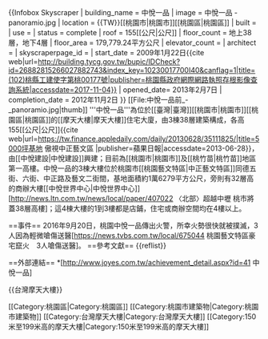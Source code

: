 {{Infobox Skyscraper
| building_name = 中悅一品
| image = 中悅一品 - panoramio.jpg
| location = {{TW}}[[桃園市|桃園市]][[桃園區|桃園區]]
| built = 
| use = 
| status = complete
| roof =  155[[公尺|公尺]]<ref name="data"/>
| floor_count = 地上38層，地下4層<ref name="data"/>
| floor_area = 179,779.24平方公尺<ref name="桃縣工建使字第桃00177號"/>
| elevator_count = 
| architect = 
| skyscraperpage_id = 
| start_date = 2009年1月22日<ref name="桃縣工建使字第桃00177號">{{cite web|url=http://building.tycg.gov.tw/bupic/IDCheck?id=26882815266027882743&index_key=10230017700I40&canflag=1|title=(102)桃縣工建使字第桃00177號|publisher=桃園縣政府網際網路執照存根影像查詢系統|accessdate=2017-11-04}}</ref>
| opened_date=	2013年2月7日<ref name="桃縣工建使字第桃00177號"/>
| completion_date = 2012年11月2日<ref name="桃縣工建使字第桃00177號"/>
}}
[[File:中悅一品前_-_panoramio.jpg|thumb]]
'''中悅一品'''為位於[[臺灣|臺灣]][[桃園市|桃園市]][[桃園區|桃園區]]的[[摩天大樓|摩天大樓]]住宅大廈，由3棟38層建築構成，各高155[[公尺|公尺]]<ref name="data">{{cite web|url=https://tw.finance.appledaily.com/daily/20130628/35111825/|title=5000坪基地 傲視中正藝文區	|publisher=蘋果日報|accessdate=2013-06-28}}</ref>，由[[中悅建設|中悅建設]]興建；目前為[[桃園市|桃園市]]及[[桃竹苗|桃竹苗]]地區第一高樓。中悅一品的3棟大樓位於桃園市[[桃園藝文特區|中正藝文特區]]同德五街、六街、中正路及藝文二街間，基地面積約1萬6279平方公尺，旁則有32層高的商辦大樓[[中悅世界中心|中悅世界中心]]<ref>[http://news.ltn.com.tw/news/local/paper/407022 〈北部〉超越中壢 桃市將蓋38層高樓]</ref>；這4棟大樓的1到3樓都是店鋪，住宅或商辦空間均在4樓以上。

==事件==
2016年9月20日，桃園中悅一品傳出火警，所幸火勢很快就被撲滅，3人因為輕微嗆傷送醫<ref>[https://news.tvbs.com.tw/local/675044 桃園藝文特區豪宅竄火　3人嗆傷送醫]</ref>。
==參考文獻==
{{reflist}}

==外部連結==
*[http://www.joyes.com.tw/achievement_detail.aspx?id=41 中悅一品]

{{台灣摩天大樓}}

[[Category:桃園區|Category:桃園區]]
[[Category:桃園市建築物|Category:桃園市建築物]]
[[Category:台灣摩天大樓|Category:台灣摩天大樓]]
[[Category:150米至199米高的摩天大樓|Category:150米至199米高的摩天大樓]]